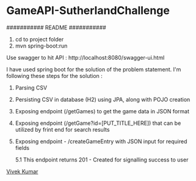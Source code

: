 # GameAPI-SutherlandChallenge
########### README ###########
1. cd to project folder
2. mvn spring-boot:run

Use swagger to hit API : http://localhost:8080/swagger-ui.html


I have used spring boot for the solution of the problem statement. I'm following these steps for the solution :

1. Parsing CSV

2. Persisting CSV in database (H2) using JPA, along with POJO creation

3. Exposing endpoint (/getGames) to get the game data in JSON format

4. Exposing endpoint (/getGame?id=[PUT_TITLE_HERE]) that can be utilized by frint end for search results

5. Exposing endpoint - /createGameEntry with JSON input for required fields

    5.1 This endpoint returns 201 - Created for signalling success to user


[Vivek Kumar](http://vkku.me)
